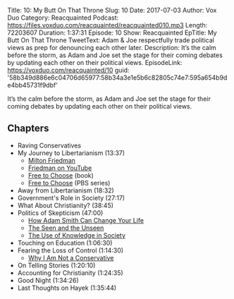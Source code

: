 Title: 10: My Butt On That Throne
Slug: 10
Date: 2017-07-03
Author: Vox Duo
Category: Reacquainted
Podcast: https://files.voxduo.com/reacquainted/reacquainted010.mp3
Length: 72203607
Duration: 1:37:31
Episode: 10
Show: Reacquainted
EpTitle: My Butt On That Throne
TweetText: Adam & Joe respectfully trade political views as prep for denouncing each other later.
Description: It’s the calm before the storm, as Adam and Joe set the stage for their coming debates by updating each other on their political views.
EpisodeLink: https://voxduo.com/reacquainted/10
guid: '58b349d886e6c04706d65977:58b34a3e1e5b6c82805c74e7:595a654b9de4bb45731f9dbf'

It’s the calm before the storm, as Adam and Joe set the stage for their coming debates by updating each other on their political views.

## Chapters ##

- Raving Conservatives
- My Journey to Libertarianism (13:37)
    - [Milton Friedman](http://www.econlib.org/library/Enc/bios/Friedman.html)
    - [Friedman on YouTube](https://www.youtube.com/results?search_query=milton+friedman)
    - [Free to Choose](https://www.goodreads.com/book/show/97820.Free_to_Choose?ac=1&from_search=true) (book)
    - [Free to Choose](https://www.youtube.com/watch?v=D3N2sNnGwa4&list=PL4742023192B69941) (PBS series)
- Away from Libertarianism (18:32)
- Government's Role in Society (27:17)
- What About Christianity? (38:45)
- Politics of Skepticism (47:00)
    - [How Adam Smith Can Change Your Life](https://www.goodreads.com/book/show/20821053-how-adam-smith-can-change-your-life?ac=1&from_search=true)
    - [The Seen and the Unseen](http://bastiat.org/en/twisatwins.html)
    - [The Use of Knowledge in Society](http://www.econlib.org/library/Essays/hykKnw1.html)
- Touching on Education (1:06:30)
- Fearing the Loss of Control (1:14:30)
    - [Why I Am Not a Conservative](http://press.uchicago.edu/books/excerpt/2011/hayek_constitution.html)
- On Telling Stories (1:20:10)
- Accounting for Christianity (1:24:35)
- Good Night (1:34:26)
- Last Thoughts on Hayek (1:35:44)
